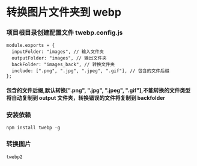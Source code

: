 # 转换图片文件夹到 webp

### 项目根目录创建配置文件 twebp.config.js

```
module.exports = {
  inputFolder: "images", // 输入文件夹
  outputFolder: "images", // 输出文件夹
  backFolder: "images_back", // 转换文件夹
  include: [".png", ".jpg", ".jpeg", ".gif"], // 包含的文件后缀
};
```

#### 包含的文件后缀,默认转换[".png", ".jpg", ".jpeg", ".gif"],不能转换的文件类型将自动复制到 output 文件夹，转换错误的文件将复制到 backfolder

### 安装依赖

```
npm install twebp -g
```

### 转换图片

```
twebp2
```

